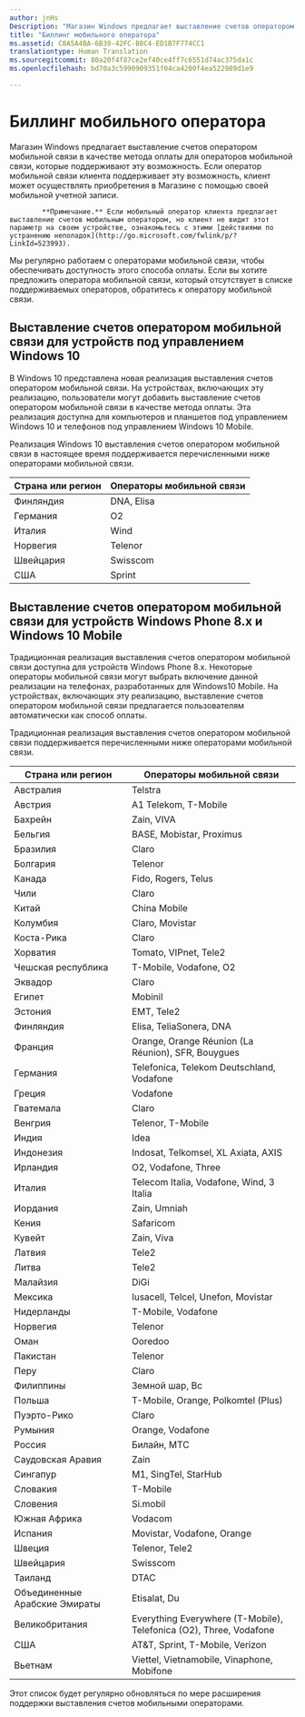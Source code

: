 ```yaml
---
author: jnHs
Description: "Магазин Windows предлагает выставление счетов оператором мобильной связи в качестве метода оплаты для операторов мобильной связи, которые поддерживают эту возможность."
title: "Биллинг мобильного оператора"
ms.assetid: C8A5A4BA-6B39-42FC-B8C4-ED1B7F774CC1
translationtype: Human Translation
ms.sourcegitcommit: 80a20f4f87ce2ef40ce4ff7c6551d74ac375da1c
ms.openlocfilehash: bd70a3c5990909351f04ca4200f4ea522989d1e9

---
```


# Биллинг мобильного оператора


Магазин Windows предлагает выставление счетов оператором мобильной связи в качестве метода оплаты для операторов мобильной связи, которые поддерживают эту возможность. Если оператор мобильной связи клиента поддерживает эту возможность, клиент может осуществлять приобретения в Магазине с помощью своей мобильной учетной записи.

> 
            **Примечание.** Если мобильный оператор клиента предлагает выставление счетов мобильным оператором, но клиент не видит этот параметр на своем устройстве, ознакомьтесь с этими [действиями по устранению неполадок](http://go.microsoft.com/fwlink/p/?LinkId=523993).

 

Мы регулярно работаем с операторами мобильной связи, чтобы обеспечивать доступность этого способа оплаты. Если вы хотите предложить оператора мобильной связи, который отсутствует в списке поддерживаемых операторов, обратитесь к оператору мобильной связи.

## Выставление счетов оператором мобильной связи для устройств под управлением Windows 10


В Windows 10 представлена новая реализация выставления счетов оператором мобильной связи. На устройствах, включающих эту реализацию, пользователи могут добавить выставление счетов оператором мобильной связи в качестве метода оплаты. Эта реализация доступна для компьютеров и планшетов под управлением Windows 10 и телефонов под управлением Windows 10 Mobile.

Реализация Windows 10 выставления счетов оператором мобильной связи в настоящее время поддерживается перечисленными ниже операторами мобильной связи.

| Страна или регион | Операторы мобильной связи |
|----------------|------------------|
| Финляндия        | DNA, Elisa       |
| Германия        | O2               |
| Италия          | Wind             |
| Норвегия         | Telenor          |
| Швейцария    | Swisscom         |
| США  | Sprint           |

 

## Выставление счетов оператором мобильной связи для устройств Windows Phone 8.x и Windows 10 Mobile


Традиционная реализация выставления счетов оператором мобильной связи доступна для устройств Windows Phone 8.x. Некоторые операторы мобильной связи могут выбрать включение данной реализации на телефонах, разработанных для Windows10 Mobile. На устройствах, включающих эту реализацию, выставление счетов оператором мобильной связи предлагается пользователям автоматически как способ оплаты.

Традиционная реализация выставления счетов оператором мобильной связи поддерживается перечисленными ниже операторами мобильной связи.

| Страна или регион       | Операторы мобильной связи                                                   |
|----------------------|--------------------------------------------------------------------|
| Австралия            | Telstra                                                            |
| Австрия              | A1 Telekom, T-Mobile                                               |
| Бахрейн              | Zain, VIVA                                                         |
| Бельгия              | BASE, Mobistar, Proximus                                                     |
| Бразилия               | Claro                                                              |
| Болгария             | Telenor                                                            |
| Канада               | Fido, Rogers, Telus                                                |
| Чили                | Claro                                                              |
| Китай                | China Mobile                                                       |
| Колумбия             | Claro, Movistar                                                    |
| Коста-Рика           | Claro                                                              |
| Хорватия              | Tomato, VIPnet, Tele2                                              |
| Чешская республика       | T-Mobile, Vodafone, O2                                             |
| Эквадор              | Claro                                                              |
| Египет                | Mobinil                                                            |
| Эстония              | EMT, Tele2                                                         |
| Финляндия              | Elisa, TeliaSonera, DNA                                            |
| Франция               | Orange, Orange Réunion (La Réunion), SFR, Bouygues                 |
| Германия              | Telefonica, Telekom Deutschland, Vodafone                          |
| Греция               | Vodafone                                                           |
| Гватемала            | Claro                                                              |
| Венгрия              | Telenor, T-Mobile                                                  |
| Индия                | Idea                                                               |
| Индонезия            | Indosat, Telkomsel, XL Axiata, AXIS                                |
| Ирландия              | O2, Vodafone, Three                                                      |
| Италия                | Telecom Italia, Vodafone, Wind, 3 Italia                           |
| Иордания               | Zain, Umniah                                                       |
| Кения                | Safaricom                                                          |
| Кувейт               | Zain, Viva                                                         |
| Латвия               | Tele2                                                              |
| Литва            | Tele2                                                              |
| Малайзия             | DiGi                                                               |
| Мексика               | Iusacell, Telcel, Unefon, Movistar                                 |
| Нидерланды          | T-Mobile, Vodafone                                                 |
| Норвегия               | Telenor                                                            |
| Оман                 | Ooredoo                                                            |
| Пакистан             | Telenor                                                            |
| Перу                 | Claro                                                              |
| Филиппины          | Земной шар, Вс                                                         |
| Польша               | T-Mobile, Orange, Polkomtel (Plus)                                 |
| Пуэрто-Рико          | Claro                                                              |
| Румыния              | Orange, Vodafone                                                   |
| Россия               | Билайн, МТС                                                          |
| Саудовская Аравия         | Zain                                                               |
| Сингапур            | M1, SingTel, StarHub                                               |
| Словакия             | T-Mobile                                                           |
| Словения             | Si.mobil                                                           |
| Южная Африка         | Vodacom                                                            |
| Испания                | Movistar, Vodafone, Orange                                         |
| Швеция               | Telenor, Tele2                                                     |
| Швейцария          | Swisscom                                                           |
| Таиланд             | DTAC                                                               |
| Объединенные Арабские Эмираты | Etisalat, Du                                                       |
| Великобритания       | Everything Everywhere (T-Mobile), Telefonica (O2), Three, Vodafone |
| США        | AT&T, Sprint, T-Mobile, Verizon                                    |
| Вьетнам              | Viettel, Vietnamobile, Vinaphone, Mobifone                         |

 

Этот список будет регулярно обновляться по мере расширения поддержки выставления счетов мобильными операторами.

 

 







<!--HONumber=Jun16_HO5-->


